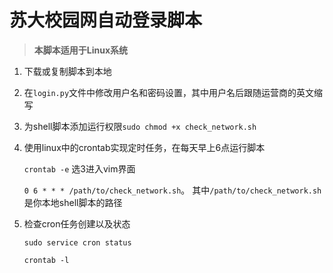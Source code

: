 # 苏大校园网自动登录脚本

> **本脚本适用于Linux系统**

1. 下载或复制脚本到本地
2. 在`login.py`文件中修改用户名和密码设置，其中用户名后跟随运营商的英文缩写
3. 为shell脚本添加运行权限`sudo chmod +x check_network.sh`
4. 使用linux中的crontab实现定时任务，在每天早上6点运行脚本

    `crontab -e` 选3进入vim界面

    `0 6 * * * /path/to/check_network.sh`。 其中`/path/to/check_network.sh`是你本地shell脚本的路径
6. 检查cron任务创建以及状态
 
    `sudo service cron status`

     `crontab -l`

